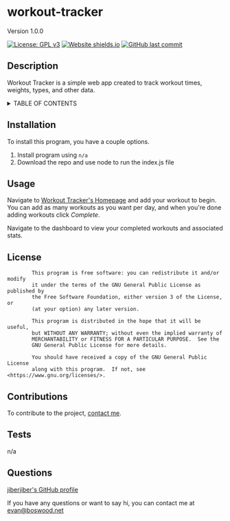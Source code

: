 # workout-tracker 

 Version 1.0.0 

 [![License: GPL v3](https://img.shields.io/badge/License-GPLv3-blue.svg)](https://www.gnu.org/licenses/gpl-3.0) [![Website shields.io](https://img.shields.io/website-up-down-green-red/http/jiberjiber.github.io/workout-tracker.svg)](http://jiberjiber.github.io/workout-tracker/)  [![GitHub last commit](https://img.shields.io/github/last-commit/jiberjiber/workout-tracker)](https://github.com/jiberjiber/workout-tracker/graphs/commit-activity) 

 ## Description 
 Workout Tracker is a simple web app created to track workout times, weights, types, and other data. 

 <details>
<summary>TABLE OF CONTENTS</summary>
<p>

- [Installation](#installation)
- [Usage](#usage)
- [License](#license)
- [Contributing](#contributions)
- [Tests](#tests)
- [Questions](#questions)

</p>
</details> 

 ## Installation 
 To install this program, you have a couple options. 
1. Install program using `n/a`
2. Download the repo and use node to run the index.js file 

 ## Usage 
 Navigate to [Workout Tracker's Homepage]() and add your workout to begin. You can add as many workouts as you want per day, and when you're done adding workouts click *Complete*.

Navigate to the dashboard to view your completed workouts and associated stats. 

 ## License 
 			This program is free software: you can redistribute it and/or modify
            it under the terms of the GNU General Public License as published by
            the Free Software Foundation, either version 3 of the License, or
            (at your option) any later version.
        
            This program is distributed in the hope that it will be useful,
            but WITHOUT ANY WARRANTY; without even the implied warranty of
            MERCHANTABILITY or FITNESS FOR A PARTICULAR PURPOSE.  See the
            GNU General Public License for more details.
        
            You should have received a copy of the GNU General Public License
            along with this program.  If not, see <https://www.gnu.org/licenses/>. 

 ## Contributions 
 To contribute to the project, [contact me](#contact). 

 ## Tests 
 n/a 

 ## Questions 
 [jiberjiber's GitHub profile](http://www.github.com/jiberjiber)

If you have any questions or want to say hi, you can contact me at evan@boswood.net 

